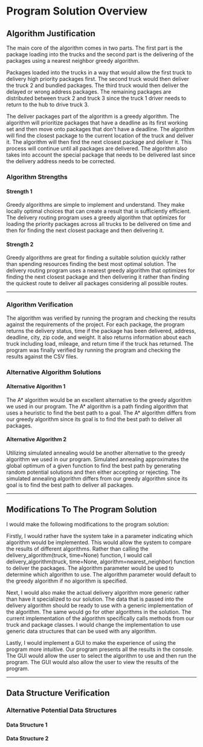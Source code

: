 # Program Solution Overview

## Algorithm Justification

The main core of the algorithm comes in two parts. The first part is the package loading into the trucks and the second part is the delivering of the packages using a nearest neighbor greedy algorithm.

Packages loaded into the trucks in a way that would allow the first truck to delivery high priority packages first. The second truck would then deliver the truck 2 and bundled packages. The third truck would then deliver the delayed or wrong address packages. The remaining packages are distributed between truck 2 and truck 3 since the truck 1 driver needs to return to the hub to drive truck 3.

The deliver packages part of the algorithm is a greedy algorithm. The algorithm will prioritize packages that have a deadline as its first working set and then move onto packages that don't have a deadline. The algorithm will find the closest package to the current location of the truck and deliver it. The algorithm will then find the next closest package and deliver it. This process will continue until all packages are delivered. The algorithm also takes into account the special package that needs to be delivered last since the delivery address needs to be corrected.

### Algorithm Strengths

#### Strength 1

Greedy algorithms are simple to implement and understand. They make locally optimal choices that can create a result that is sufficiently efficient. The delivery routing program uses a greedy algorithm that optimizes for loading the priority packages across all trucks to be delivered on time and then for finding the next closest package and then delivering it.

#### Strength 2

Greedy algorithms are great for finding a suitable solution quickly rather than spending resources finding the best most optimal solution. The delivery routing program uses a nearest greedy algorithm that optimizes for finding the next closest package and then delivering it rather than finding the quickest route to deliver all packages considering all possible routes.

---

### Algorithm Verification

The algorithm was verified by running the program and checking the results against the requirements of the project. For each package, the program returns the delivery status, time if the package has been delivered, address, deadline, city, zip code, and weight. It also returns information about each truck including load, mileage, and return time if the truck has returned. The program was finally verified by running the program and checking the results against the CSV files.

### Alternative Algorithm Solutions

#### Alternative Algorithm 1

The A\* algorithm would be an excellent alternative to the greedy algorithm we used in our program. The A\* algorithm is a path finding algorithm that uses a heuristic to find the best path to a goal. The A\* algorithm differs from our greedy algorithm since its goal is to find the best path to deliver all packages.

#### Alternative Algorithm 2

Utilizing simulated annealing would be another alternative to the greedy algorithm we used in our program. Simulated annealing approximates the global optimum of a given function to find the best path by generating random potential solutions and then either accepting or rejecting. The simulated annealing algorithm differs from our greedy algorithm since its goal is to find the best path to deliver all packages.

---

## Modifications To The Program Solution

I would make the following modifications to the program solution:

Firstly, I would rather have the system take in a parameter indicating which algorithm would be implemented. This would allow the system to compare the results of different algorithms. Rather than calling the delivery_algorithm(truck, time=None) function, I would call delivery_algorithm(truck, time=None, algorithm=nearest_neighbor) function to deliver the packages. The algorithm parameter would be used to determine which algorithm to use. The algorithm parameter would default to the greedy algorithm if no algorithm is specified.

Next, I would also make the actual delivery algorithm more generic rather than have it specialized to our solution. The data that is passed into the delivery algorithm should be ready to use with a generic implementation of the algorithm. The same would go for other algorithms in the solution. The current implementation of the algorithm specifically calls methods from our truck and package classes. I would change the implementation to use generic data structures that can be used with any algorithm.

Lastly, I would implement a GUI to make the experience of using the program more intuitive. Our program presents all the results in the console. The GUI would allow the user to select the algorithm to use and then run the program. The GUI would also allow the user to view the results of the program.

---

## Data Structure Verification

### Alternative Potential Data Structures

#### Data Structure 1

#### Data Structure 2
